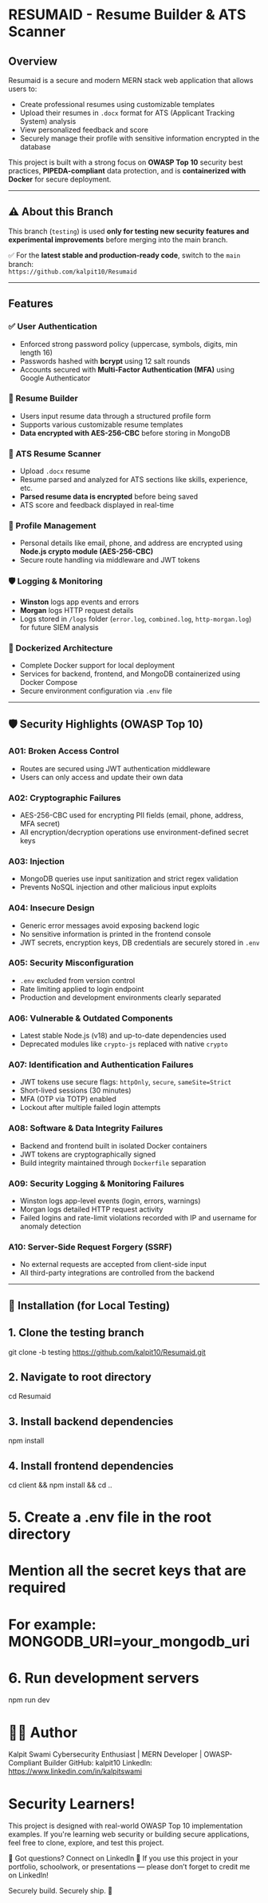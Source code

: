 # RESUMAID - Resume Builder & ATS Scanner

## Overview

Resumaid is a secure and modern MERN stack web application that allows users to:

- Create professional resumes using customizable templates
- Upload their resumes in `.docx` format for ATS (Applicant Tracking System) analysis
- View personalized feedback and score
- Securely manage their profile with sensitive information encrypted in the database

This project is built with a strong focus on **OWASP Top 10** security best practices, **PIPEDA-compliant** data protection, and is **containerized with Docker** for secure deployment.

---

## ⚠️ About this Branch

This branch (`testing`) is used **only for testing new security features and experimental improvements** before merging into the main branch.

✅ For the **latest stable and production-ready code**, switch to the `main` branch:  
`https://github.com/kalpit10/Resumaid`

---

## Features

### ✅ User Authentication

- Enforced strong password policy (uppercase, symbols, digits, min length 16)
- Passwords hashed with **bcrypt** using 12 salt rounds
- Accounts secured with **Multi-Factor Authentication (MFA)** using Google Authenticator

### 🧾 Resume Builder

- Users input resume data through a structured profile form
- Supports various customizable resume templates
- **Data encrypted with AES-256-CBC** before storing in MongoDB

### 📄 ATS Resume Scanner

- Upload `.docx` resume
- Resume parsed and analyzed for ATS sections like skills, experience, etc.
- **Parsed resume data is encrypted** before being saved
- ATS score and feedback displayed in real-time

### 👤 Profile Management

- Personal details like email, phone, and address are encrypted using **Node.js crypto module (AES-256-CBC)**
- Secure route handling via middleware and JWT tokens

### 🛡️ Logging & Monitoring

- **Winston** logs app events and errors
- **Morgan** logs HTTP request details
- Logs stored in `/logs` folder (`error.log`, `combined.log`, `http-morgan.log`) for future SIEM analysis

### 🐳 Dockerized Architecture

- Complete Docker support for local deployment
- Services for backend, frontend, and MongoDB containerized using Docker Compose
- Secure environment configuration via `.env` file

---

## 🛡 Security Highlights (OWASP Top 10)

### A01: Broken Access Control

- Routes are secured using JWT authentication middleware
- Users can only access and update their own data

### A02: Cryptographic Failures

- AES-256-CBC used for encrypting PII fields (email, phone, address, MFA secret)
- All encryption/decryption operations use environment-defined secret keys

### A03: Injection

- MongoDB queries use input sanitization and strict regex validation
- Prevents NoSQL injection and other malicious input exploits

### A04: Insecure Design

- Generic error messages avoid exposing backend logic
- No sensitive information is printed in the frontend console
- JWT secrets, encryption keys, DB credentials are securely stored in `.env`

### A05: Security Misconfiguration

- `.env` excluded from version control
- Rate limiting applied to login endpoint
- Production and development environments clearly separated

### A06: Vulnerable & Outdated Components

- Latest stable Node.js (v18) and up-to-date dependencies used
- Deprecated modules like `crypto-js` replaced with native `crypto`

### A07: Identification and Authentication Failures

- JWT tokens use secure flags: `httpOnly`, `secure`, `sameSite=Strict`
- Short-lived sessions (30 minutes)
- MFA (OTP via TOTP) enabled
- Lockout after multiple failed login attempts

### A08: Software & Data Integrity Failures

- Backend and frontend built in isolated Docker containers
- JWT tokens are cryptographically signed
- Build integrity maintained through `Dockerfile` separation

### A09: Security Logging & Monitoring Failures

- Winston logs app-level events (login, errors, warnings)
- Morgan logs detailed HTTP request activity
- Failed logins and rate-limit violations recorded with IP and username for anomaly detection

### A10: Server-Side Request Forgery (SSRF)

- No external requests are accepted from client-side input
- All third-party integrations are controlled from the backend

---

## 🧪 Installation (for Local Testing)

## 1. Clone the testing branch

git clone -b testing https://github.com/kalpit10/Resumaid.git

## 2. Navigate to root directory

cd Resumaid

## 3. Install backend dependencies

npm install

## 4. Install frontend dependencies

cd client && npm install && cd ..

# 5. Create a .env file in the root directory

# Mention all the secret keys that are required

# For example: MONGODB_URI=your_mongodb_uri

# 6. Run development servers

npm run dev

# 👨‍💻 Author

Kalpit Swami
Cybersecurity Enthusiast | MERN Developer | OWASP-Compliant Builder
GitHub: kalpit10
LinkedIn: https://www.linkedin.com/in/kalpitswami

# Security Learners!

This project is designed with real-world OWASP Top 10 implementation examples. If you're learning web security or building secure applications, feel free to clone, explore, and test this project.

💬 Got questions? Connect on LinkedIn
🙌 If you use this project in your portfolio, schoolwork, or presentations — please don’t forget to credit me on LinkedIn!

Securely build. Securely ship. 🔐
